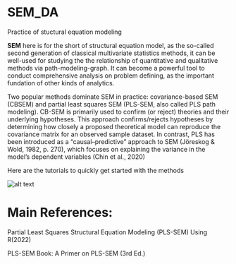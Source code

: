 # SEM_DA
 Practice of stuctural equation modeling 

**SEM** here is for the short of structural equation model, as the so-called second generation of classical multivariate statistics methods, it can be well-used for studying the the relationship of quantitative and qualitative methods via path-modeling-graph. It can become a powerful tool to conduct comprehensive analysis on problem defining, as the important fundation of other kinds of analytics.

Two popular methods dominate SEM in practice: covariance-based SEM (CBSEM) and partial least squares SEM (PLS-SEM, also called PLS path modeling). CB-SEM is primarily used to confirm (or reject) theories and their underlying hypotheses. This approach confirms/rejects hypotheses by determining how closely a proposed theoretical model can reproduce the covariance matrix for an observed sample dataset. In contrast, PLS has been introduced as a “causal–predictive” approach to SEM (Jöreskog & Wold, 1982, p. 270), which focuses on explaining the variance in the model’s dependent variables (Chin et al., 2020)


Here are the tutorials to quickly get started with the methods

![alt text](https://www.projectguru.in/wp-content/uploads/2021/10/SEM-types-edited-scaled.jpg)

# Main References:

Partial Least Squares Structural Equation Modeling (PLS-SEM) Using R(2022)

PLS-SEM Book: A Primer on PLS-SEM (3rd Ed.)
